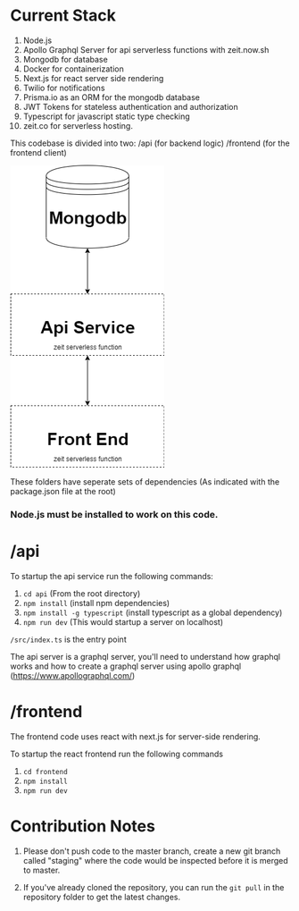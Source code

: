 
# Current Stack
1. Node.js
2. Apollo Graphql Server for api serverless functions with zeit.now.sh
3. Mongodb for database
4. Docker for containerization
5. Next.js for react server side rendering
6. Twilio for notifications
7. Prisma.io as an ORM for the mongodb database
8. JWT Tokens for stateless authentication and authorization
9. Typescript for javascript static type checking
10. zeit.co for serverless hosting.

This codebase is divided into two:
/api (for backend logic)
/frontend (for the frontend client)

![Diagram](docs/highleveldiagram.png)

These folders have seperate sets of dependencies (As indicated with the package.json file at the root)

### **Node.js must be installed to work on this code.**

# /api

To startup the api service run the following commands:


1. ```cd api``` (From the root directory) 
2. ```npm install``` (install npm dependencies)
3. ```npm install -g typescript``` (install typescript as a global dependency)
4. ```npm run dev``` (This would startup a server on localhost)

```/src/index.ts``` is the entry point

The api server is a graphql server, you'll need to understand how graphql works and how to create a graphql server using apollo graphql (https://www.apollographql.com/)

# /frontend

The frontend code uses react with next.js for server-side rendering.

To startup the react frontend run the following commands

1. ```cd frontend```
2. ```npm install```
3. ```npm run dev``` 




# Contribution Notes
1. Please don't push code to the master branch, create a new git branch called "staging" where the code would be inspected before it is merged to master.

2. If you've already cloned the repository, you can run the ```git pull``` in the repository folder to get the latest changes.